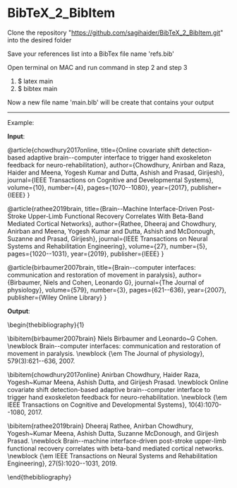 # BibTeX_2_BibItem

Clone the repository "https://github.com/sagihaider/BibTeX_2_BibItem.git" into the desired folder

Save your references list into a BibTex file name 'refs.bib'

Open terminal on MAC and run command in step 2 and step 3

1. $ latex main
2. $ bibtex main

Now a new file name 'main.blb' will be create that contains your output

*** 
Example:

**Input**: 

@article{chowdhury2017online,
  title={Online covariate shift detection-based adaptive brain--computer interface to trigger hand exoskeleton feedback for neuro-rehabilitation},
  author={Chowdhury, Anirban and Raza, Haider and Meena, Yogesh Kumar and Dutta, Ashish and Prasad, Girijesh},
  journal={IEEE Transactions on Cognitive and Developmental Systems},
  volume={10},
  number={4},
  pages={1070--1080},
  year={2017},
  publisher={IEEE}
}


@article{rathee2019brain,
  title={Brain--Machine Interface-Driven Post-Stroke Upper-Limb Functional Recovery Correlates With Beta-Band Mediated Cortical Networks},
  author={Rathee, Dheeraj and Chowdhury, Anirban and Meena, Yogesh Kumar and Dutta, Ashish and McDonough, Suzanne and Prasad, Girijesh},
  journal={IEEE Transactions on Neural Systems and Rehabilitation Engineering},
  volume={27},
  number={5},
  pages={1020--1031},
  year={2019},
  publisher={IEEE}
}

@article{birbaumer2007brain,
  title={Brain--computer interfaces: communication and restoration of movement in paralysis},
  author={Birbaumer, Niels and Cohen, Leonardo G},
  journal={The Journal of physiology},
  volume={579},
  number={3},
  pages={621--636},
  year={2007},
  publisher={Wiley Online Library}
}

**Output**:

\begin{thebibliography}{1}

\bibitem{birbaumer2007brain}
Niels Birbaumer and Leonardo~G Cohen.
\newblock Brain--computer interfaces: communication and restoration of movement
  in paralysis.
\newblock {\em The Journal of physiology}, 579(3):621--636, 2007.

\bibitem{chowdhury2017online}
Anirban Chowdhury, Haider Raza, Yogesh~Kumar Meena, Ashish Dutta, and Girijesh
  Prasad.
\newblock Online covariate shift detection-based adaptive brain--computer
  interface to trigger hand exoskeleton feedback for neuro-rehabilitation.
\newblock {\em IEEE Transactions on Cognitive and Developmental Systems},
  10(4):1070--1080, 2017.

\bibitem{rathee2019brain}
Dheeraj Rathee, Anirban Chowdhury, Yogesh~Kumar Meena, Ashish Dutta, Suzanne
  McDonough, and Girijesh Prasad.
\newblock Brain--machine interface-driven post-stroke upper-limb functional
  recovery correlates with beta-band mediated cortical networks.
\newblock {\em IEEE Transactions on Neural Systems and Rehabilitation
  Engineering}, 27(5):1020--1031, 2019.

\end{thebibliography}

